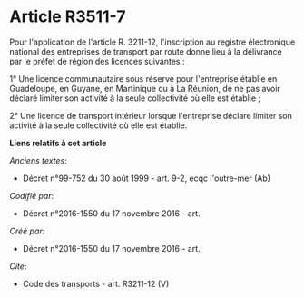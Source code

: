 # Article R3511-7

Pour l'application de l'article R. 3211-12, l'inscription au registre électronique national des entreprises de transport par
route donne lieu à la délivrance par le préfet de région des licences suivantes : 

1° Une licence communautaire sous réserve pour l'entreprise établie en Guadeloupe, en Guyane, en Martinique ou à La Réunion,
de ne pas avoir déclaré limiter son activité à la seule collectivité où elle est établie ; 

2° Une licence de transport intérieur lorsque l'entreprise déclare limiter son activité à la seule collectivité où elle est
établie.

**Liens relatifs à cet article**

_Anciens textes_:

  - Décret n°99-752 du 30 août 1999 - art. 9-2, ecqc l'outre-mer  (Ab)

_Codifié par_:

  - Décret n°2016-1550 du 17 novembre 2016 - art.

_Créé par_:

  - Décret n°2016-1550 du 17 novembre 2016 - art.

_Cite_:

  - Code des transports - art. R3211-12 (V)
